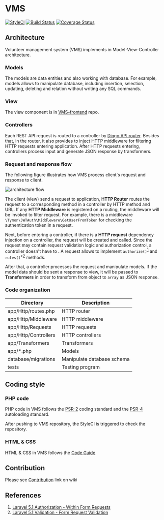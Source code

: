 # VMS

[![StyleCI](https://styleci.io/repos/38728555/shield)](https://styleci.io/repos/38728555)
[![Build Status](https://travis-ci.org/OpenISDM/VMS.svg)](https://travis-ci.org/OpenISDM/VMS)
[![Coverage Status](https://coveralls.io/repos/OpenISDM/VMS/badge.svg?branch=develop&service=github)](https://coveralls.io/github/OpenISDM/VMS?branch=develop)


## Architecture

Volunteer management system (VMS) implements in Model-View-Controller architecture.

### Models
The models are data entities and also working with database. For example, models allows to manipulate database, including insertion, selection, updating, deleting and relation without writing any SQL commands.

### View
The view component is in [VMS-frontend](https://github.com/OpenISDM/VMS-frontend) repo.

### Controllers
Each REST API request is routed to a controller by [Dingo API router](https://github.com/dingo/api/wiki/Creating-API-Endpoints). Besides that, in the router, it also provides to inject HTTP middleware for filtering HTTP requests entering application. After HTTP requests entering, controllers process input and generate JSON response by transformers.

### Request and response flow

The following figure illustrates how VMS process client's request and response to client.

![architecture flow](http://i.imgur.com/iKl32e3.png)

The client (view) send a request to application, **HTTP Router** routes the request to a corresponding method in a controller by HTTP method and URL. If any **HTTP Middleware** is registered on a routing, the middleware will be invoked to filter request. For example, there is a middleware `\Tymon\JWTAuth\Middleware\GetUserFromToken` for checking the authentication token in a request.

Next, before entering a controller, if there is a **HTTP request** dependency injection on a controller, the request will be created and called. Since the request may contain request validation logic and authorization control, a controller doesn't have to . A request allows to implement `authorize()`<sup>[1](#references)</sup> and `rules()`<sup>>[2](#references)</sup> methods.

After that, a controller processes the request and manipulate models. If the model data should be sent a response to view, it will be passed to **Transformers** in order to transform from object to `array` as JSON response.


### Code organization

| Directory | Description |
|-----------|-------------|
| app/Http/routes.php | HTTP router |
| app/Http/Middleware | HTTP middleware |
| app/Http/Requests | HTTP requests |
| app/Http/Controllers | HTTP controllers |
| app/Transformers | Transformers |
| app/*.php | Models |
| database/migrations | Manipulate database schema |
| tests | Testing program |

## Coding style

### PHP code

PHP code in VMS follows the [PSR-2](http://www.php-fig.org/psr/psr-2/) coding standard and the [PSR-4](http://www.php-fig.org/psr/psr-4/) autoloading standard.

After pushing to VMS repository, the StyleCI is triggered to check the repository.

### HTML & CSS

HTML & CSS in VMS follows the [Code Guide](http://codeguide.co/)   

## Contribution
Please see [Contribution](https://github.com/OpenISDM/VMS/wiki/Contribution) link on wiki

## References
1. [Laravel 5.1 Authorization - Within Form  Requests](https://laravel.com/docs/5.1/authorization#within-form-requests)
2. [Laravel 5.1 Validation - Form Request Validation](https://laravel.com/docs/5.1/validation#form-request-validation)
